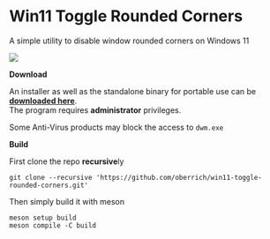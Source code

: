 # Win11 Toggle Rounded Corners
A simple utility to disable window rounded corners on Windows 11

<img src="https://i.imgur.com/5HIQf7n.png">  

**Download**

An installer as well as the standalone binary for portable use can be [**downloaded here**](https://github.com/oberrich/win11-toggle-rounded-corners/releases).  
The program requires **administrator** privileges.

Some Anti-Virus products may block the access to `dwm.exe`

**Build**

First clone the repo **recursive**ly
```
git clone --recursive 'https://github.com/oberrich/win11-toggle-rounded-corners.git'
```

Then simply build it with meson
```
meson setup build
meson compile -C build
```

